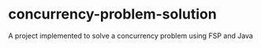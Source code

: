 # concurrency-problem-solution
A project implemented to solve a concurrency problem using FSP and Java
